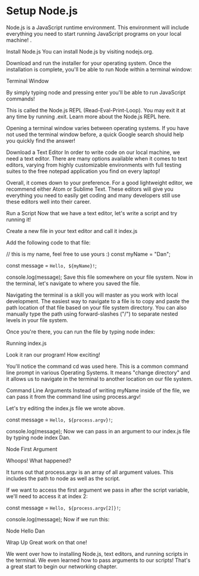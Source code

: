 <h1>Setup Node.js</h1>
Node.js is a JavaScript runtime environment. This environment will include everything you need to start running JavaScript programs on your local machine! .

Install Node.js
You can install Node.js by visiting nodejs.org.

Download and run the installer for your operating system. Once the installation is complete, you'll be able to run Node within a terminal window:

Terminal Window

By simply typing node and pressing enter you'll be able to run JavaScript commands!

 This is called the Node.js REPL (Read-Eval-Print-Loop). You may exit it at any time by running .exit. Learn more about the Node.js REPL here.

 Opening a terminal window varies between operating systems. If you have not used the terminal window before, a quick Google search should help you quickly find the answer!

Download a Text Editor
In order to write code on our local machine, we need a text editor. There are many options available when it comes to text editors, varying from highly customizable environments with full testing suites to the free notepad application you find on every laptop!

Overall, it comes down to your preference. For a good lightweight editor, we recommend either Atom or Sublime Text. These editors will give you everything you need to easily get coding and many developers still use these editors well into their career.

Run a Script
Now that we have a text editor, let's write a script and try running it!

Create a new file in your text editor and call it index.js

Add the following code to that file:

// this is my name, feel free to use yours :)
const myName = "Dan";

const message = `Hello, ${myName}!`;

console.log(message);
Save this file somewhere on your file system. Now in the terminal, let's navigate to where you saved the file.

 Navigating the terminal is a skill you will master as you work with local development. The easiest way to navigate to a file is to copy and paste the path location of that file based on your file system directory. You can also manually type the path using forward-slashes ("/") to separate nested levels in your file system.

Once you're there, you can run the file by typing node index:

Running index.js

 Look it ran our program! How exciting!

 You'll notice the command cd was used here. This is a common command line prompt in various Operating Systems. It means "change directory" and it allows us to navigate in the terminal to another location on our file system.

Command Line Arguments
Instead of writing myName inside of the file, we can pass it from the command line using process.argv!

Let's try editing the index.js file we wrote above.

const message = `Hello, ${process.argv}!`;

console.log(message);
Now we can pass in an argument to our index.js file by typing node index Dan.

Node First Argument

Whoops! What happened?

It turns out that process.argv is an array of all argument values. This includes the path to node as well as the script.

If we want to access the first argument we pass in after the script variable, we'll need to access it at index 2:

const message = `Hello, ${process.argv[2]}!`;

console.log(message);
Now if we run this:

Node Hello Dan

 Wrap Up
Great work on that one!

We went over how to installing Node.js, text editors, and running scripts in the terminal. We even learned how to pass arguments to our scripts! That's a great start to begin our networking chapter.
